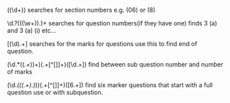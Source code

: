 (\(\d+\)) searches for section numbers e.g. (06) or (8)

\d.?((\(\w+\)).)+ searches for question numbers(if they have one) finds 3 (a) and 3 (a) (i) etc...

\[(\d).+\] searches for the marks for questions use this to find end of question.

(\d.*(\(.+\))+)(.+[^\[\]]+)(\[\d.+\]) find between sub question number and number of marks

(\d.*((\(.+\).)*))(.+[^\[\]]+)(\[6.+\]) find six marker questions that start with a full question use or with subquestion.
